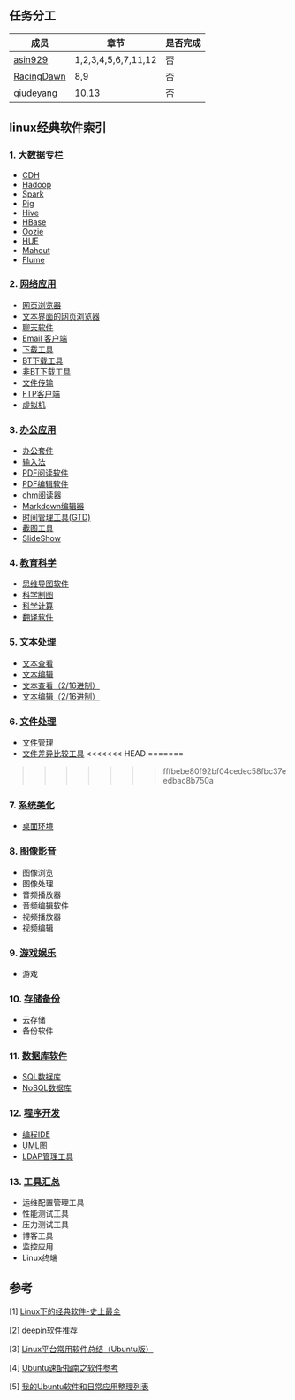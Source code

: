 
## 任务分工
|成员|章节|是否完成|
|---|---|---|
|[asin929](https://github.com/asin929)|1,2,3,4,5,6,7,11,12|否|
|[RacingDawn](https://github.com/RacingDawn)|8,9|否|
|[qiudeyang](https://github.com/qiudeyang)|10,13|否|


## linux经典软件索引

### 1. [大数据专栏](https://github.com/asin929/linux-software/blob/master/Big-Data/Big-Data.md)
+ [CDH](https://github.com/asin929/linux-software/blob/master/Big-Data/Big-Data.md)
+ [Hadoop](https://github.com/asin929/linux-software/blob/master/Big-Data/Big-Data.md)
+ [Spark](https://github.com/asin929/linux-software/blob/master/Big-Data/Big-Data.md)
+ [Pig](https://github.com/asin929/linux-software/blob/master/Big-Data/Big-Data.md)
+ [Hive](https://github.com/asin929/linux-software/blob/master/Big-Data/Big-Data.md)
+ [HBase](https://github.com/asin929/linux-software/blob/master/Big-Data/Big-Data.md)
+ [Oozie](https://github.com/asin929/linux-software/blob/master/Big-Data/Big-Data.md)
+ [HUE](https://github.com/asin929/linux-software/blob/master/Big-Data/Big-Data.md)
+ [Mahout](https://github.com/asin929/linux-software/blob/master/Big-Data/Big-Data.md)
+ [Flume](https://github.com/asin929/linux-software/blob/master/Big-Data/Big-Data.md)

### 2. [网络应用](https://github.com/asin929/linux-software/blob/master/Network-Application/Network-Application.md)
+ [网页浏览器](https://github.com/asin929/linux-software/blob/master/Network-Application/Network-Application.md#%E7%BD%91%E9%A1%B5%E6%B5%8F%E8%A7%88%E5%99%A8)
+ [文本界面的网页浏览器](https://github.com/asin929/linux-software/blob/master/Network-Application/Network-Application.md#%E6%96%87%E6%9C%AC%E7%95%8C%E9%9D%A2%E7%9A%84%E7%BD%91%E9%A1%B5%E6%B5%8F%E8%A7%88%E5%99%A8)
+ [聊天软件](https://github.com/asin929/linux-software/blob/master/Network-Application/Network-Application.md#%E8%81%8A%E5%A4%A9%E8%BD%AF%E4%BB%B6)
+ [Email 客户端](https://github.com/asin929/linux-software/blob/master/Network-Application/Network-Application.md#Email%20%E5%AE%A2%E6%88%B7%E7%AB%AF)
+ [下载工具](https://github.com/asin929/linux-software/blob/master/Network-Application/Network-Application.md#%E4%B8%8B%E8%BD%BD%E5%B7%A5%E5%85%B7)
+ [BT下载工具](https://github.com/asin929/linux-software/blob/master/Network-Application/Network-Application.md#BT%E4%B8%8B%E8%BD%BD%E5%B7%A5%E5%85%B7)
+ [非BT下载工具](https://github.com/asin929/linux-software/blob/master/Network-Application/Network-Application.md#%E9%9D%9EBT%E4%B8%8B%E8%BD%BD%E5%B7%A5%E5%85%B7)
+ [文件传输](https://github.com/asin929/linux-software/blob/master/Network-Application/Network-Application.md#%E6%96%87%E4%BB%B6%E4%BC%A0%E8%BE%93)
+ [FTP客户端](https://github.com/asin929/linux-software/blob/master/Network-Application/Network-Application.md#FTP%E5%AE%A2%E6%88%B7%E7%AB%AF)
+ [虚拟机](https://github.com/asin929/linux-software/blob/master/Network-Application/Network-Application.md#%E8%99%9A%E6%8B%9F%E6%9C%BA)

### 3. [办公应用](https://github.com/asin929/linux-software/blob/master/Office-Application/Office-Application.md)
+ [办公套件](https://github.com/asin929/linux-software/blob/master/Office-Application/Office-Application.md#%E5%8A%9E%E5%85%AC%E5%A5%97%E4%BB%B6)
+ [输入法](https://github.com/asin929/linux-software/blob/master/Office-Application/Office-Application.md#%E8%BE%93%E5%85%A5%E6%B3%95)
+ [PDF阅读软件](https://github.com/asin929/linux-software/blob/master/Office-Application/Office-Application.md#PDF%E9%98%85%E8%AF%BB%E8%BD%AF%E4%BB%B6)
+ [PDF编辑软件](https://github.com/asin929/linux-software/blob/master/Office-Application/Office-Application.md#PDF%E7%BC%96%E8%BE%91%E8%BD%AF%E4%BB%B6)
+ [chm阅读器](https://github.com/asin929/linux-software/blob/master/Office-Application/Office-Application.md#chm%E9%98%85%E8%AF%BB%E5%99%A8)
+ [Markdown编辑器](https://github.com/asin929/linux-software/blob/master/Office-Application/Office-Application.md#Markdown%E7%BC%96%E8%BE%91%E5%99%A8)
+ [时间管理工具(GTD)](https://github.com/asin929/linux-software/blob/master/Office-Application/Office-Application.md#%E6%97%B6%E9%97%B4%E7%AE%A1%E7%90%86%E5%B7%A5%E5%85%B7%28GTD%29)
+ [截图工具](https://github.com/asin929/linux-software/blob/master/Office-Application/Office-Application.md#%E6%88%AA%E5%9B%BE%E5%B7%A5%E5%85%B7)
+ [SlideShow](https://github.com/asin929/linux-software/blob/master/Office-Application/Office-Application.md#SlideShow)


### 4. [教育科学](https://github.com/asin929/linux-software/blob/master/Science-Education/Science-Education.md)
+ [思维导图软件](https://github.com/asin929/linux-software/blob/master/Science-Education/Science-Education.md#%E6%80%9D%E7%BB%B4%E5%AF%BC%E5%9B%BE%E8%BD%AF%E4%BB%B6)
+ [科学制图](https://github.com/asin929/linux-software/blob/master/Science-Education/Science-Education.md#%E7%A7%91%E5%AD%A6%E5%88%B6%E5%9B%BE)
+ [科学计算](https://github.com/asin929/linux-software/blob/master/Science-Education/Science-Education.md#%E7%A7%91%E5%AD%A6%E8%AE%A1%E7%AE%97)
+ [翻译软件](https://github.com/asin929/linux-software/blob/master/Science-Education/Science-Education.md#%E7%BF%BB%E8%AF%91%E8%BD%AF%E4%BB%B6)

### 5. [文本处理](https://github.com/asin929/linux-software/blob/master/Text-Processing/Text-Processing.md)
+ [文本查看](https://github.com/asin929/linux-software/blob/master/Text-Processing/Text-Processing.md#%E6%96%87%E6%9C%AC%E6%9F%A5%E7%9C%8B)
+ [文本编辑](https://github.com/asin929/linux-software/blob/master/Text-Processing/Text-Processing.md#%E6%96%87%E6%9C%AC%E7%BC%96%E8%BE%91)
+ [文本查看（2/16进制）](https://github.com/asin929/linux-software/blob/master/Text-Processing/Text-Processing.md#%E6%96%87%E6%9C%AC%E6%9F%A5%E7%9C%8B%EF%BC%882/16%E8%BF%9B%E5%88%B6%EF%BC%89)
+ [文本编辑（2/16进制）](https://github.com/asin929/linux-software/blob/master/Text-Processing/Text-Processing.md#%E6%96%87%E6%9C%AC%E7%BC%96%E8%BE%91%EF%BC%882/16%E8%BF%9B%E5%88%B6%EF%BC%89)


### 6. [文件处理](https://github.com/asin929/linux-software/blob/master/File-Processing/File-Processing.md)
+ [文件管理](https://github.com/asin929/linux-software/blob/master/File-Processing/File-Processing.md#%E6%96%87%E4%BB%B6%E7%AE%A1%E7%90%86)
+ [文件差异比较工具](https://github.com/asin929/linux-software/blob/master/File-Processing/File-Processing.md#%E6%96%87%E4%BB%B6%E5%B7%AE%E5%BC%82%E6%AF%94%E8%BE%83%E5%B7%A5%E5%85%B7)
<<<<<<< HEAD
=======


>>>>>>> fffbebe80f92bf04cedec58fbc37eedbac8b750a

### 7. [系统美化](https://github.com/asin929/linux-software/blob/master/System-Beautification/System-Beautification.md)
+ [桌面环境](https://github.com/asin929/linux-software/blob/master/System-Beautification/System-Beautification.md#%E6%A1%8C%E9%9D%A2%E7%BE%8E%E5%8C%96)

### 8. [图像影音](wiz://open_document?guid=33f18df6-5ca3-4315-a4f2-0a31809d1881&kbguid=&private_kbguid=b259acc0-fd68-4b42-95c2-76f8bfaef3ea)
+ 图像浏览
+ 图像处理
+ 音频播放器
+ 音频编辑软件
+ 视频播放器
+ 视频编辑

### 9. [游戏娱乐](wiz://open_document?guid=3d4b902d-9df3-41a5-a033-ce3a5803bf5f&kbguid=&private_kbguid=b259acc0-fd68-4b42-95c2-76f8bfaef3ea)
+ 游戏


### 10. [存储备份](wiz://open_document?guid=60f24bd6-8b78-422d-8c61-4c5a5a5b6a14&kbguid=&private_kbguid=b259acc0-fd68-4b42-95c2-76f8bfaef3ea)
+ 云存储
+ 备份软件

### 11. [数据库软件](https://github.com/asin929/linux-software/blob/master/Database/Database.md)
+ [SQL数据库](https://github.com/asin929/linux-software/blob/master/Database/Database.md#SQL%E6%95%B0%E6%8D%AE%E5%BA%93)
+ [NoSQL数据库](https://github.com/asin929/linux-software/blob/master/Database/Database.md#NoSQL%E6%95%B0%E6%8D%AE%E5%BA%93)


### 12. [程序开发](https://github.com/asin929/linux-software/blob/master/Program-Software/Program-Software.md)
+ [编程IDE](https://github.com/asin929/linux-software/blob/master/Program-Software/Program-Software.md#%E7%BC%96%E7%A8%8BIDE)
+ [UML图](https://github.com/asin929/linux-software/blob/master/Program-Software/Program-Software.md#%E7%BC%96%E7%A8%8BIDE)
+ [LDAP管理工具](https://github.com/asin929/linux-software/blob/master/Program-Software/Program-Software.md#LDAP%E7%AE%A1%E7%90%86%E5%B7%A5%E5%85%B7)

### 13. [工具汇总](https://github.com/asin929/linux-software/blob/master/Tools/Tools.md)
+ 运维配置管理工具
+ 性能测试工具
+ 压力测试工具
+ 博客工具
+ 监控应用
+ Linux终端

## 参考
[1] [Linux下的经典软件-史上最全](http://kongll.github.io/2015/06/23/Linux%E4%B8%8B%E7%9A%84%E7%BB%8F%E5%85%B8%E8%BD%AF%E4%BB%B6-%E5%8F%B2%E4%B8%8A%E6%9C%80%E5%85%A8/)

[2] [deepin软件推荐](http://wiki.deepin.org/index.php?title=%E8%BD%AF%E4%BB%B6%E6%8E%A8%E8%8D%90)

[3] [Linux平台常用软件总结（Ubuntu版）](http://egrcc.github.io/2014/05/31/linux-software/#)

[4] [Ubuntu速配指南之软件参考](http://wiki.ubuntu.org.cn/Qref/Apps)

[5] [我的Ubuntu软件和日常应用整理列表 ](http://yife.im/software-list-under-ubuntu/)

